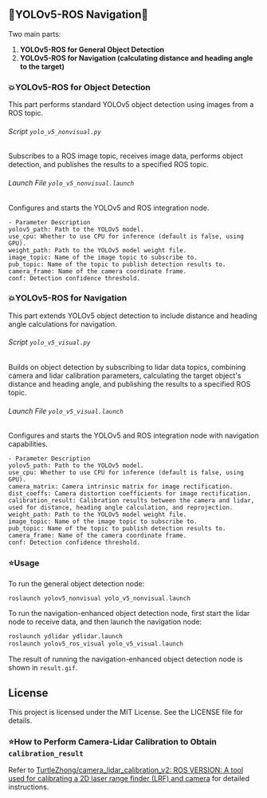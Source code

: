 ## 🧭YOLOv5-ROS Navigation🧭

Two main parts:

1. **YOLOv5-ROS for General Object Detection**
2. **YOLOv5-ROS for Navigation (calculating distance and heading angle to the target)**

### 💥YOLOv5-ROS for Object Detection

This part performs standard YOLOv5 object detection using images from a ROS topic.

###### Script `yolo_v5_nonvisual.py`

Subscribes to a ROS image topic, receives image data, performs object detection, and publishes the results to a specified ROS topic.

###### Launch File `yolo_v5_nonvisual.launch`

Configures and starts the YOLOv5 and ROS integration node.

```
- Parameter Description
yolov5_path: Path to the YOLOv5 model.
use_cpu: Whether to use CPU for inference (default is false, using GPU).
weight_path: Path to the YOLOv5 model weight file.
image_topic: Name of the image topic to subscribe to.
pub_topic: Name of the topic to publish detection results to.
camera_frame: Name of the camera coordinate frame.
conf: Detection confidence threshold.
```

### 💥YOLOv5-ROS for Navigation

This part extends YOLOv5 object detection to include distance and heading angle calculations for navigation.

###### Script `yolo_v5_visual.py`

Builds on object detection by subscribing to lidar data topics, combining camera and lidar calibration parameters, calculating the target object's distance and heading angle, and publishing the results to a specified ROS topic.

###### Launch File `yolo_v5_visual.launch`

Configures and starts the YOLOv5 and ROS integration node with navigation capabilities.

```
- Parameter Description
yolov5_path: Path to the YOLOv5 model.
use_cpu: Whether to use CPU for inference (default is false, using GPU).
camera_matrix: Camera intrinsic matrix for image rectification.
dist_coeffs: Camera distortion coefficients for image rectification.
calibration_result: Calibration results between the camera and lidar, used for distance, heading angle calculation, and reprojection.
weight_path: Path to the YOLOv5 model weight file.
image_topic: Name of the image topic to subscribe to.
pub_topic: Name of the topic to publish detection results to.
camera_frame: Name of the camera coordinate frame.
conf: Detection confidence threshold.
```

### ⭐Usage

To run the general object detection node:

```bash
roslaunch yolov5_nonvisual yolo_v5_nonvisual.launch
```

To run the navigation-enhanced object detection node, first start the lidar node to receive data, and then launch the navigation node:

```bash
roslaunch ydlidar ydlidar.launch 
roslaunch yolov5_ros_visual yolo_v5_visual.launch
```

The result of running the navigation-enhanced object detection node is shown in `result.gif`.


## License
This project is licensed under the MIT License. See the LICENSE file for details.

### ⭐How to Perform Camera-Lidar Calibration to Obtain `calibration_result`

Refer to [TurtleZhong/camera_lidar_calibration_v2: ROS VERSION: A tool used for calibrating a 2D laser range finder (LRF) and camera](https://github.com/TurtleZhong/camera_lidar_calibration_v2) for detailed instructions.
